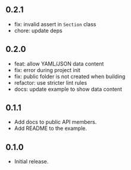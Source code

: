 ## 0.2.1

* fix: invalid assert in `Section` class
* chore: update deps

## 0.2.0

* feat: allow YAML/JSON data content
* fix: error during project init
* fix: public folder is not created when building
* refactor: use stricter lint rules
* docs: update example to show data content

## 0.1.1

* Add docs to public API members.
* Add README to the example.

## 0.1.0

* Initial release.